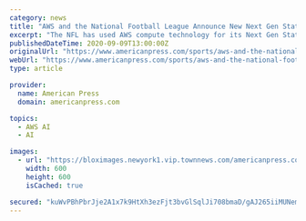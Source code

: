 ```yaml
---
category: news
title: "AWS and the National Football League Announce New Next Gen Stats Powered by AWS for the 2020 Season"
excerpt: "The NFL has used AWS compute technology for its Next Gen Stats platform since 2015, and began using AWS machine learning services to enhance Next Gen Stats in 2017. These stats help teams, players, broadcasters,"
publishedDateTime: 2020-09-09T13:00:00Z
originalUrl: "https://www.americanpress.com/sports/aws-and-the-national-football-league-announce-new-next-gen-stats-powered-by-aws-for/article_9a5eae52-bafc-5816-9cdc-97cc46fb5622.html"
webUrl: "https://www.americanpress.com/sports/aws-and-the-national-football-league-announce-new-next-gen-stats-powered-by-aws-for/article_9a5eae52-bafc-5816-9cdc-97cc46fb5622.html"
type: article

provider:
  name: American Press
  domain: americanpress.com

topics:
  - AWS AI
  - AI

images:
  - url: "https://bloximages.newyork1.vip.townnews.com/americanpress.com/content/tncms/custom/image/69cd1fbe-135c-11e8-9a25-570f3458ec8f.jpg"
    width: 600
    height: 600
    isCached: true

secured: "kuWvPBhPbrJje2A1x7k9HtXh3ezFjt3bvGlSqlJi708bmaD/gAJ265iiMUNemmgtUmRJxsE8ax8NX/1pubBoJrZ8yMAiqMFWOiagRBBGbu53B0lpZPcoh3Oe5zSnd811jzVTXzSL5kOMEJBZUNZBaBFP6PiIApOebqq2nMHaDoopKIP5rITFXzQg3E9qfgPC/VltZSSel0w6izzDDNKV9f0uxukpIOFabPZ1ZKvimXzzDjpKfuB8pB/4ssIRhFPGc0qBVuMcnhIk3wuDG5yf1c0dzEw4pjw6FfIlljXubWxoDVYNDJ8EYLNJfRyvWRNy0UMudF+AXMe/fABG6120kUnqJM0zThHB58RKZMqmrcc=;+Vz8wvKFp0/Zgo8vvjACIg=="
---
```


